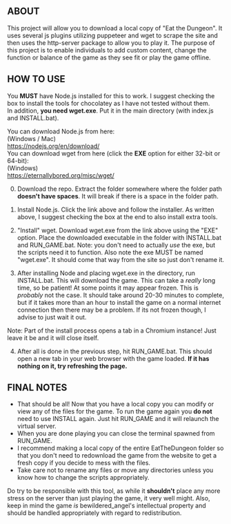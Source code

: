<h2>ABOUT</h2>
This project will allow you to download a local copy of "Eat the Dungeon". It uses several js plugins utilizing puppeteer and wget to scrape the site and then uses the http-server package to allow you to play it. The purpose of this project is to enable individuals to add custom content, change the function or balance of the game as they see fit or play the game offline.

<h2>HOW TO USE</h2>

You **MUST** have Node.js installed for this to work. I suggest checking the box to install the tools for chocolatey as I have not tested without them.<br>
In addition, **you need wget.exe**. Put it in the main directory (with index.js and INSTALL.bat).

You can download Node.js from here:<br>
(Windows / Mac) <br>
https://nodejs.org/en/download/ <br>
You can download wget from here (click the **EXE** option for either 32-bit or 64-bit):<br>
(Windows) <br>
https://eternallybored.org/misc/wget/ <br>

0. Download the repo. Extract the folder somewhere where the folder path <b>doesn't have spaces</b>. It will break if there is a space in the folder path.

1. Install Node.js. Click the link above and follow the installer. As written above, I suggest checking the box at the end to also install extra tools.

2. "Install" wget. Download wget.exe from the link above using the "EXE" option. Place the downloaded executable in the folder with INSTALL.bat and RUN_GAME.bat. Note: you don't need to actually _use_ the exe, but the scripts need it to function. Also note the exe MUST be named "wget.exe". It should come that way from the site so just don't rename it.

3. After installing Node and placing wget.exe in the directory, run INSTALL.bat. This will download the game. This can take a *really* long time, so be patient! At some points it may appear frozen. This is *probably* not the case. It should take around 20-30 minutes to complete, but if it takes more than an hour to install the game on a normal internet connection then there may be a problem. If its not frozen though, I advise to just wait it out. 

Note: Part of the install process opens a tab in a Chromium instance! Just leave it be and it will close itself.

4. After all is done in the previous step, hit RUN_GAME.bat. This should open a new tab in your web browser with the game loaded. **If it has nothing on it, try refreshing the page.**

<h2>FINAL NOTES</h2>

* That should be all! Now that you have a local copy you can modify or view any of the files for the game. To run the game again you **do not** need to use INSTALL again. Just hit RUN_GAME and it will relaunch the virtual server. 
* When you are done playing you can close the terminal spawned from RUN_GAME.
* I recommend making a local copy of the entire EatTheDungeon folder so that you don't need to redownload the game from the website to get a fresh copy if you decide to mess with the files. 
* Take care not to rename any files or move any directories unless you know how to change the scripts appropriately.

Do try to be responsible with this tool, as while it <b>shouldn't</b> place any more stress on the server than just playing the game, it very well might. Also, keep in mind the game _is_ bewildered_angel's intellectual property and should be handled appropriately with regard to redistribution.
